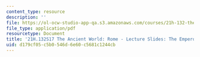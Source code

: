 ```yaml
---
content_type: resource
description: ''
file: https://ol-ocw-studio-app-qa.s3.amazonaws.com/courses/21h-132-the-ancient-world-rome-spring-2017/d179cf05c5b0546d6e60c5681c1244cb_MIT21H_132S17_EmprorElites.pdf
file_type: application/pdf
resourcetype: Document
title: '21H.132S17 The Ancient World: Rome - Lecture Slides: The Emperor and the Elites'
uid: d179cf05-c5b0-546d-6e60-c5681c1244cb
---
```

